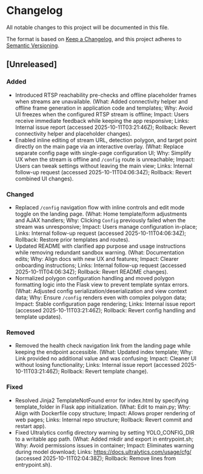 # Changelog

All notable changes to this project will be documented in this file.

The format is based on [Keep a Changelog](https://keepachangelog.com/en/1.0.0/),
and this project adheres to [Semantic Versioning](https://semver.org/spec/v2.0.0.html).

## [Unreleased]

### Added
- Introduced RTSP reachability pre-checks and offline placeholder frames when streams are unavailable. (What: Added connectivity helper and offline frame generation in application code and templates; Why: Avoid UI freezes when the configured RTSP stream is offline; Impact: Users receive immediate feedback while keeping the app responsive; Links: Internal issue report (accessed 2025-10-11T03:21:46Z); Rollback: Revert connectivity helper and placeholder changes).
- Enabled inline editing of stream URL, detection polygon, and target point directly on the main page via an interactive overlay. (What: Replace separate config page with single-page configuration UI; Why: Simplify UX when the stream is offline and `/config` route is unreachable; Impact: Users can tweak settings without leaving the main view; Links: Internal follow-up request (accessed 2025-10-11T04:06:34Z); Rollback: Revert combined UI changes).

### Changed
- Replaced `/config` navigation flow with inline controls and edit mode toggle on the landing page. (What: Home template/form adjustments and AJAX handlers; Why: Clicking `Config` previously failed when the stream was unresponsive; Impact: Users manage configuration in-place; Links: Internal follow-up request (accessed 2025-10-11T04:06:34Z); Rollback: Restore prior templates and routes).
- Updated README with clarified app purpose and usage instructions while removing redundant sandbox warning. (What: Documentation edits; Why: Align docs with new UX and features; Impact: Clearer onboarding instructions; Links: Internal follow-up request (accessed 2025-10-11T04:06:34Z); Rollback: Revert README changes).
- Normalized polygon configuration handling and moved polygon formatting logic into the Flask view to prevent template syntax errors. (What: Adjusted config serialization/deserialization and view context data; Why: Ensure `/config` renders even with complex polygon data; Impact: Stable configuration page rendering; Links: Internal issue report (accessed 2025-10-11T03:21:46Z); Rollback: Revert config handling and template updates).

### Removed
- Removed the health check navigation link from the landing page while keeping the endpoint accessible. (What: Updated index template; Why: Link provided no additional value and was confusing; Impact: Cleaner UI without losing functionality; Links: Internal issue report (accessed 2025-10-11T03:21:46Z); Rollback: Revert template change).

### Fixed
- Resolved Jinja2 TemplateNotFound error for index.html by specifying template_folder in Flask app initialization. (What: Edit to main.py; Why: Align with Dockerfile copy structure; Impact: Allows proper rendering of web pages; Links: Internal repo structure; Rollback: Revert commit and restart app).
- Fixed Ultralytics config directory warning by setting YOLO_CONFIG_DIR to a writable app path. (What: Added mkdir and export in entrypoint.sh; Why: Avoid permissions issues in container; Impact: Eliminates warning during model download; Links: https://docs.ultralytics.com/usage/cfg/ (accessed 2025-10-11T02:04:38Z); Rollback: Remove lines from entrypoint.sh).
